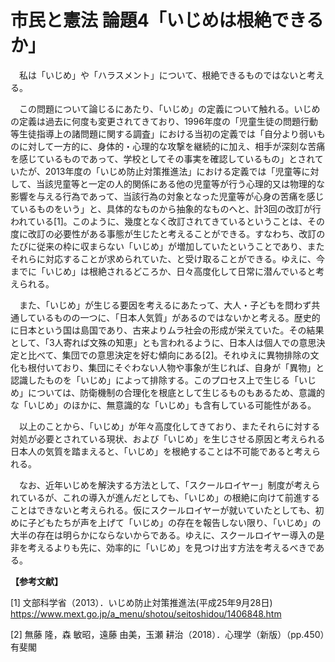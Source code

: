 # 市民と憲法 論題4「いじめは根絶できるか」

　私は「いじめ」や「ハラスメント」について、根絶できるものではないと考える。

　この問題について論じるにあたり、「いじめ」の定義について触れる。いじめの定義は過去に何度も変更されてきており、1996年度の「児童生徒の問題行動等生徒指導上の諸問題に関する調査」における当初の定義では「自分より弱いものに対して一方的に、身体的・心理的な攻撃を継続的に加え、相手が深刻な苦痛を感じているものであって、学校としてその事実を確認しているもの」とされていたが、2013年度の「いじめ防止対策推進法」における定義では「児童等に対して、当該児童等と一定の人的関係にある他の児童等が行う心理的又は物理的な影響を与える行為であって、当該行為の対象となった児童等が心身の苦痛を感じているものをいう」と、具体的なものから抽象的なものへと、計3回の改訂が行われている[1]。このように、幾度となく改訂されてきているということは、その度に改訂の必要性がある事態が生じたと考えることができる。すなわち、改訂のたびに従来の枠に収まらない「いじめ」が増加していたということであり、またそれらに対応することが求められていた、と受け取ることができる。ゆえに、今までに「いじめ」は根絶されるどころか、日々高度化して日常に潜んでいると考えられる。

　また、「いじめ」が生じる要因を考えるにあたって、大人・子どもを問わず共通しているものの一つに、「日本人気質」があるのではないかと考える。歴史的に日本という国は島国であり、古来よりムラ社会の形成が栄えていた。その結果として、「3人寄れば文殊の知恵」とも言われるように、日本人は個人での意思決定と比べて、集団での意思決定を好む傾向にある[2]。それゆえに異物排除の文化も根付いており、集団にそぐわない人物や事象が生じれば、自身が「異物」と認識したものを「いじめ」によって排除する。このプロセス上で生じる「いじめ」については、防衛機制の合理化を根底として生じるものもあるため、意識的な「いじめ」のほかに、無意識的な「いじめ」も含有している可能性がある。

　以上のことから、「いじめ」が年々高度化してきており、またそれらに対する対処が必要とされている現状、および「いじめ」を生じさせる原因と考えられる日本人の気質を踏まえると、「いじめ」を根絶することは不可能であると考えられる。

　なお、近年いじめを解決する方法として、「スクールロイヤー」制度が考えられているが、これの導入が進んだとしても、「いじめ」の根絶に向けて前進することはできないと考えられる。仮にスクールロイヤーが就いていたとしても、初めに子どもたちが声を上げて「いじめ」の存在を報告しない限り、「いじめ」の大半の存在は明らかにならないからである。ゆえに、スクールロイヤー導入の是非を考えるよりも先に、効率的に「いじめ」を見つけ出す方法を考えるべきである。


**【参考文献】**

[1] 文部科学省（2013）．いじめ防止対策推進法(平成25年9月28日)<br />
https://www.mext.go.jp/a_menu/shotou/seitoshidou/1406848.htm

[2] 無藤 隆，森 敏昭，遠藤 由美，玉瀬 耕治（2018）．心理学（新版）（pp.450）　有斐閣
